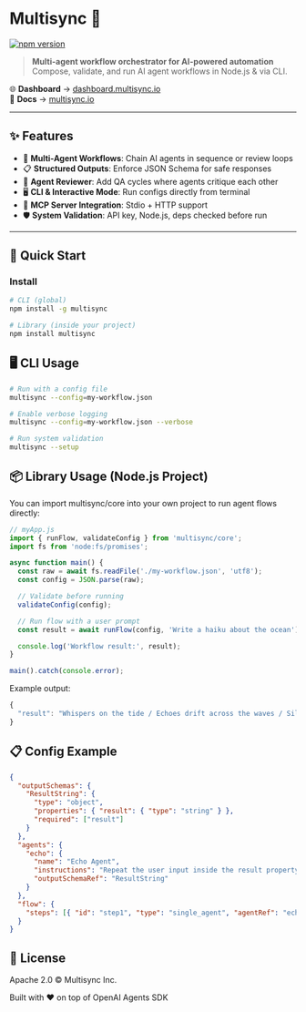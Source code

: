 # Multisync 🔄

[![npm version](https://img.shields.io/npm/v/multisync.svg?logo=npm&color=cb3837)](https://www.npmjs.com/package/multisync)

> **Multi-agent workflow orchestrator for AI-powered automation**  
> Compose, validate, and run AI agent workflows in Node.js & via CLI.

🌐 **Dashboard** → [dashboard.multisync.io](https://dashboard.multisync.io)  
📖 **Docs** → [multisync.io](https://multisync.io)

---

## ✨ Features

- 🔄 **Multi-Agent Workflows**: Chain AI agents in sequence or review loops
- 📋 **Structured Outputs**: Enforce JSON Schema for safe responses
- 👀 **Agent Reviewer**: Add QA cycles where agents critique each other
- 🖥️ **CLI & Interactive Mode**: Run configs directly from terminal
- 🔧 **MCP Server Integration**: Stdio + HTTP support
- 🛡 **System Validation**: API key, Node.js, deps checked before run

---

## 🚀 Quick Start

### Install

```bash
# CLI (global)
npm install -g multisync

# Library (inside your project)
npm install multisync
```

## 🖥️ CLI Usage

```bash
# Run with a config file
multisync --config=my-workflow.json

# Enable verbose logging
multisync --config=my-workflow.json --verbose

# Run system validation
multisync --setup
```

## 📦 Library Usage (Node.js Project)

You can import multisync/core into your own project to run agent flows directly:

```js
// myApp.js
import { runFlow, validateConfig } from 'multisync/core';
import fs from 'node:fs/promises';

async function main() {
  const raw = await fs.readFile('./my-workflow.json', 'utf8');
  const config = JSON.parse(raw);

  // Validate before running
  validateConfig(config);

  // Run flow with a user prompt
  const result = await runFlow(config, 'Write a haiku about the ocean');

  console.log('Workflow result:', result);
}

main().catch(console.error);
```

Example output:

```js
{
  "result": "Whispers on the tide / Echoes drift across the waves / Silence sings ashore"
}
```

## 📋 Config Example

```json
{
  "outputSchemas": {
    "ResultString": {
      "type": "object",
      "properties": { "result": { "type": "string" } },
      "required": ["result"]
    }
  },
  "agents": {
    "echo": {
      "name": "Echo Agent",
      "instructions": "Repeat the user input inside the result property",
      "outputSchemaRef": "ResultString"
    }
  },
  "flow": {
    "steps": [{ "id": "step1", "type": "single_agent", "agentRef": "echo" }]
  }
}
```

## 📄 License

Apache 2.0 © Multisync Inc.

Built with ❤️ on top of OpenAI Agents SDK
